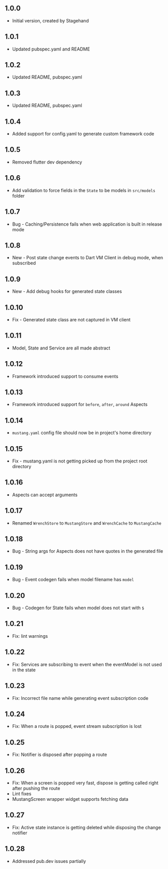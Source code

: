 ## 1.0.0

- Initial version, created by Stagehand

## 1.0.1

- Updated pubspec.yaml and README

## 1.0.2
- Updated README, pubspec.yaml

## 1.0.3
- Updated README, pubspec.yaml

## 1.0.4
- Added support for config.yaml to generate custom framework code

## 1.0.5
- Removed flutter dev dependency

## 1.0.6
- Add validation to force fields in the `State` to be models in `src/models` folder

## 1.0.7
- Bug - Caching/Persistence fails when web application is built in release mode

## 1.0.8
- New - Post state change events to Dart VM Client in debug mode, when subscribed

## 1.0.9
- New - Add debug hooks for generated state classes

## 1.0.10
- Fix - Generated state class are not captured in VM client

## 1.0.11
- Model, State and Service are all made abstract

## 1.0.12
- Framework introduced support to consume events

## 1.0.13
- Framework introduced support for `before`, `after`, `around` Aspects

## 1.0.14
- `mustang.yaml` config file should now be in project's home directory

## 1.0.15
- Fix - mustang.yaml is not getting picked up from the project root directory

## 1.0.16
- Aspects can accept arguments

## 1.0.17
- Renamed `WrenchStore` to `MustangStore` and `WrenchCache` to `MustangCache`

## 1.0.18
- Bug - String args for Aspects does not have quotes in the generated file

## 1.0.19
- Bug - Event codegen fails when model filename has `model`

## 1.0.20
- Bug - Codegen for State fails when model does not start with `$`

## 1.0.21
- Fix: lint warnings

## 1.0.22
- Fix: Services are subscribing to event when the eventModel is not used in the state

## 1.0.23
- Fix: Incorrect file name while generating event subscription code

## 1.0.24
- Fix: When a route is popped, event stream subscription is lost

## 1.0.25
- Fix: Notifier is disposed after popping a route

## 1.0.26
- Fix: When a screen is popped very fast, dispose is getting called right after pushing the route
- Lint fixes
- MustangScreen wrapper widget supports fetching data

## 1.0.27
- Fix: Active state instance is getting deleted while disposing the change notifier

## 1.0.28
- Addressed pub.dev issues partially
